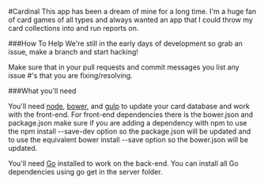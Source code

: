 #Cardinal
This app has been a dream of mine for a long time. I'm a huge fan of card games of all types and always wanted an app that I could throw my card collections into and run reports on.

###How To Help
We're still in the early days of development so grab an issue, make a branch and start hacking!

Make sure that in your pull requests and commit messages you list any issue #'s that you are fixing/resolving.

###What you'll need

You'll need [node](http://nodejs.org/), [bower](http://bower.io/), and [gulp](http://gulpjs.com/) to update your card database and work with the front-end. For front-end dependencies there is the bower.json and package.json make sure if you are adding a dependency with npm to use the npm install --save-dev <your package here> option so the package.json will be updated and to use the equivalent bower install --save <your package here> option so the bower.json will be updated.

You'll need [Go](http://golang.org) installed to work on the back-end. You can install all Go dependencies using go get in the server folder.
